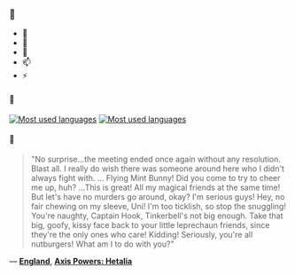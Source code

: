 ### 👋

- 🔭
- 🌱
- 💬
- 📫
- ⚡

#### 🧏

[![Most used languages](https://github-readme-stats-aynah.vercel.app/api/top-langs/?username=aynh&theme=solarized-dark&langs_count=6&layout=compact&hide_title=true)](https://github.com/anuraghazra/github-readme-stats#gh-dark-mode-only)
[![Most used languages](https://github-readme-stats-aynah.vercel.app/api/top-langs/?username=aynh&theme=solarized-light&langs_count=6&layout=compact&hide_title=true)](https://github.com/anuraghazra/github-readme-stats#gh-light-mode-only)

#### 💬

> "No surprise...the meeting ended once again without any resolution. Blast all. I really do wish there was someone around here who I didn't always fight with. ... Flying Mint Bunny! Did you come to try to cheer me up, huh? ...This is great! All my magical friends at the same time! But let's have no murders go around, okay? I'm serious guys! Hey, no fair chewing on my sleeve, Uni! I'm too ticklish, so stop the snuggling! You're naughty, Captain Hook, Tinkerbell's not big enough. Take that big, goofy, kissy face back to your little leprechaun friends, since they're the only ones who care! Kidding! Seriously, you're all nutburgers! What am I to do with you?"

&mdash; [**England**](https://myanimelist.net/character.php?q=England&cat=character), [**Axis Powers: Hetalia**](https://myanimelist.net/search/all?q=Axis%20Powers%3A%20Hetalia&cat=all)
